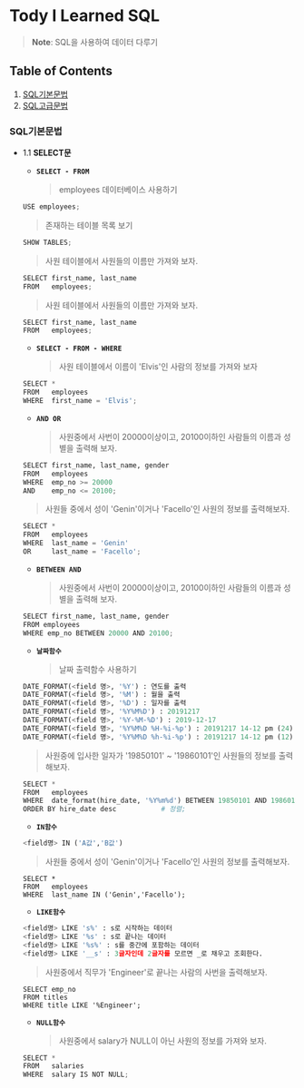 # Tody I Learned SQL

> **Note**: SQL을 사용하여 데이터 다루기


## Table of Contents

  1. [SQL기본문법](#SQL기본문법)
  1. [SQL고급문법](#SQL고급문법)

  
### SQL기본문법
  - 1.1 **SELECT문**
    - **`SELECT - FROM`**
      >  employees 데이터베이스 사용하기
    ```python
    USE employees;
    ```
      >  존재하는 테이블 목록 보기
    ```python
    SHOW TABLES;
    ```
    
      > 사원 테이블에서 사원들의 이름만 가져와 보자.
    ```python
    SELECT first_name, last_name
    FROM   employees;
    ```
    
      > 사원 테이블에서 사원들의 이름만 가져와 보자.
    ```python
    SELECT first_name, last_name
    FROM   employees;
    ```
    - **`SELECT - FROM - WHERE`**
      > 사원 테이블에서 이름이 'Elvis'인 사람의 정보를 가져와 보자
    ```python
    SELECT *
    FROM   employees
    WHERE  first_name = 'Elvis';
    ```
    - **`AND OR`**
      > 사원중에서 사번이 20000이상이고, 20100이하인 사람들의 이름과 성별을 출력해 보자.
    ```python
    SELECT first_name, last_name, gender
    FROM   employees
    WHERE  emp_no >= 20000
    AND    emp_no <= 20100;
    ```
      > 사원들 중에서 성이 'Genin'이거나 'Facello'인 사원의 정보를 출력해보자.
    ```python
    SELECT *
    FROM   employees
    WHERE  last_name = 'Genin'
    OR     last_name = 'Facello';
    ```
    - **`BETWEEN AND`**
      > 사원중에서 사번이 20000이상이고, 20100이하인 사람들의 이름과 성별을 출력해 보자.
    ```python
    SELECT first_name, last_name, gender
    FROM employees
    WHERE emp_no BETWEEN 20000 AND 20100;
    ```
    - **`날짜함수`**
      > 날짜 출력함수 사용하기
    ```python
    DATE_FORMAT(<field 명>, '%Y') : 연도를 출력
    DATE_FORMAT(<field 명>, '%M') : 월을 출력
    DATE_FORMAT(<field 명>, '%D') : 일자를 출력
    DATE_FORMAT(<field 명>, '%Y%M%D') : 20191217
    DATE_FORMAT(<field 명>, '%Y-%M-%D') : 2019-12-17
    DATE_FORMAT(<field 명>, '%Y%M%D %H-%i-%p') : 20191217 14-12 pm (24)
    DATE_FORMAT(<field 명>, '%Y%M%D %h-%i-%p') : 20191217 14-12 pm (12)
    ```
    
      > 사원중에 입사한 일자가 '19850101' ~ '19860101'인 사원들의 정보를 출력해보자.
    ```python
    SELECT *
    FROM   employees
    WHERE  date_format(hire_date, '%Y%m%d') BETWEEN 19850101 AND 19860101
    ORDER BY hire_date desc           # 정렬;
    ```
    - **`IN함수`**
    ```python
    <field명> IN ('A값','B값')
    ```
      > 사원들 중에서 성이 'Genin'이거나 'Facello'인 사원의 정보를 출력해보자.
    ```
    SELECT *
    FROM   employees
    WHERE  last_name IN ('Genin','Facello');
    ```
    - **`LIKE함수`**
    ```python
    <field명> LIKE 's%' : s로 시작하는 데이터 
    <field명> LIKE '%s' : s로 끝나는 데이터 
    <field명> LIKE '%s%' : s를 중간에 포함하는 데이터 
    <field명> LIKE '__s' : 3글자인데 2글자를 모르면 _로 채우고 조회한다. 
    ```
      > 사원중에서 직무가 'Engineer'로 끝나는 사람의 사번을 출력해보자.
    ```
    SELECT emp_no
    FROM titles
    WHERE title LIKE '%Engineer';
    ```
    - **`NULL함수`**
      > 사원중에서 salary가 NULL이 아닌 사원의 정보를 가져와 보자.
    ```python
    SELECT *
    FROM   salaries
    WHERE  salary IS NOT NULL;
    ```
